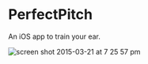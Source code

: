 # PerfectPitch
An iOS app to train your ear.

![screen shot 2015-03-21 at 7 25 57 pm](https://cloud.githubusercontent.com/assets/885205/6767326/41566ef2-d000-11e4-8f34-480c47aedcdf.png)
